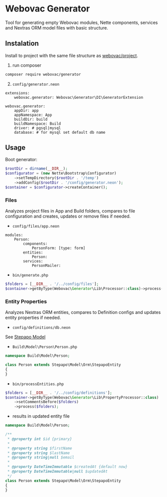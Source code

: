 # Webovac Generator

Tool for generating empty Webovac modules, Nette components, services and Nextras ORM model files with basic structure.

## Instalation

Install to project with the same file structure as [webovac/project](https://www.github.com/webovac/project).

1. run composer

```bash
composer require webovac/generator
```

2. `config/generator.neon`

```neon
extensions:
    webovac.generator: Webovac\Generator\DI\GeneratorExtension

webovac.generator:
    appDir: app
    appNamespace: App
    buildDir: build
    buildNamespace: Build
    driver: # pgsql|mysql
    database: # for mysql set default db name
```

## Usage

Boot generator:

```php
$rootDir = dirname(__DIR__);
$configurator = (new Nette\Bootstrap\Configurator)
	->setTempDirectory($rootDir . '/temp')
	->addConfig($rootDir . '/config/generator.neon');
$container = $configurator->createContainer();
```

### Files

Analyzes project files in App and Build folders, compares to file configuration and creates, updates or remove files if needed.

- `config/files/app.neon`

```neon
modules:
    Person:
        components:
            PersonForm: [type: form]
        entities:
            Person:
        services:
            PersonMailer:
```

- `bin/generate.php`

```php
$folders = [__DIR__ . '/../config/files'];
$container->getByType(Webovac\Generator\Lib\Processor::class)->process($folders);
```

### Entity Properties

Analyzes Nextras ORM entities, compares to Definition configs and updates entity properties if needed.

- `config/definitions/db.neon`

See [Stepapo Model](https://github.com/stepapo/model#definitions)

- `Build\Model\Person\Person.php`

```php
namespace Build\Model\Person;

class Person extends Stepapo\Model\Orm\StepapoEntity
{
}
```

- `bin/processEntities.php`

```php
$folders = [__DIR__ . '/../config/definitions'];
$container->getByType(Webovac\Generator\Lib\PropertyProcessor::class)
    ->setCommentsBefore($folders)
    ->process($folders);
```

- results in updated entity file

```php
namespace Build\Model\Person;

/**
 * @property int $id {primary}
 *
 * @property string $firstName
 * @property string $lastName
 * @property string|null $email
 *
 * @property DateTimeImmutable $createdAt {default now}
 * @property DateTimeImmutable|null $updatedAt
 */
class Person extends Stepapo\Model\Orm\StepapoEntity
{
}
```
